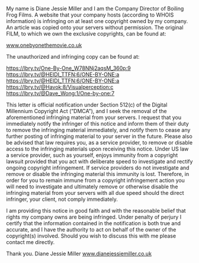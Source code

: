 My name is Diane Jessie Miller and I am the Company Director of Boiling Frog Films. A website that your company hosts (according to WHOIS information) is infringing on at least one copyright owned by my company.
An article was copied onto your servers without permission. The original FILM, to which we own the exclusive copyrights, can be found at:

www.onebyonethemovie.co.uk

The unauthorized and infringing copy can be found at:

https://lbry.tv/One-By-One_W78NNj2aqsM_360p:9
https://lbry.tv/@HEIDI_TTFN:6/ONE-BY-ONE:a
https://lbry.tv/@HEIDI_TTFN:6/ONE-BY-ONE:a
https://lbry.tv/@Havok:8/Visualperception:c
https://lbry.tv/@Dave_Wong:1/One-by-one:7

This letter is official notification under Section 512(c) of the Digital Millennium Copyright Act (”DMCA”), and I seek the removal of the aforementioned infringing material from your servers. I request that you immediately notify the infringer of this notice and inform them of their duty to remove the infringing material immediately, and notify them to cease any further posting of infringing material to your server in the future.
Please also be advised that law requires you, as a service provider, to remove or disable access to the infringing materials upon receiving this notice. Under US law a service provider, such as yourself, enjoys immunity from a copyright lawsuit provided that you act with deliberate speed to investigate and rectify ongoing copyright infringement. If service providers do not investigate and remove or disable the infringing material this immunity is lost. Therefore, in order for you to remain immune from a copyright infringement action you will need to investigate and ultimately remove or otherwise disable the infringing material from your servers with all due speed should the direct infringer, your client, not comply immediately.

I am providing this notice in good faith and with the reasonable belief that rights my company owns are being infringed. Under penalty of perjury I certify that the information contained in the notification is both true and accurate, and I have the authority to act on behalf of the owner of the copyright(s) involved.
Should you wish to discuss this with me please contact me directly.

Thank you.
Diane Jessie Miller
<info redacted>
www.dianejessiemiller.co.uk
